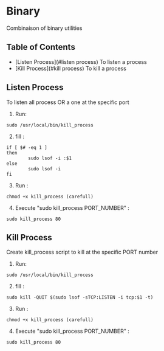 # Binary
Combinaison of binary utilities

## Table of Contents

* [Listen Process](#listen process) To listen a process
* [Kill Process](#kill process) To kill a process


## Listen Process
To listen all process OR a one at the specific port

1) Run:
```
sudo /usr/local/bin/kill_process
```

2) fill :
```
if [ $# -eq 1 ]
then
        sudo lsof -i :$1
else
        sudo lsof -i
fi

```

3) Run :
```
chmod +x kill_process (carefull)
```

4) Execute "sudo kill_process PORT_NUMBER" :
```
sudo kill_process 80
```

## Kill Process
Create kill_process script to kill at the specific PORT number

1) Run:
```
sudo /usr/local/bin/kill_process
```

2) fill :
```
sudo kill -QUIT $(sudo lsof -sTCP:LISTEN -i tcp:$1 -t)
```

3) Run :
```
chmod +x kill_process (carefull)
```

4) Execute "sudo kill_process PORT_NUMBER" :
```
sudo kill_process 80
```
